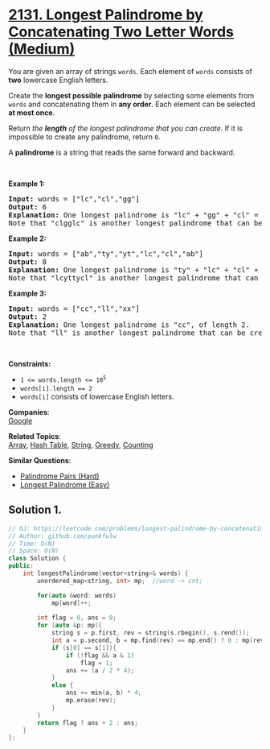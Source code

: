 # [2131. Longest Palindrome by Concatenating Two Letter Words (Medium)](https://leetcode.com/problems/longest-palindrome-by-concatenating-two-letter-words/)

<p>You are given an array of strings <code>words</code>. Each element of <code>words</code> consists of <strong>two</strong> lowercase English letters.</p>

<p>Create the <strong>longest possible palindrome</strong> by selecting some elements from <code>words</code> and concatenating them in <strong>any order</strong>. Each element can be selected <strong>at most once</strong>.</p>

<p>Return <em>the <strong>length</strong> of the longest palindrome that you can create</em>. If it is impossible to create any palindrome, return <code>0</code>.</p>

<p>A <strong>palindrome</strong> is a string that reads the same forward and backward.</p>

<p>&nbsp;</p>
<p><strong>Example 1:</strong></p>

<pre><strong>Input:</strong> words = ["lc","cl","gg"]
<strong>Output:</strong> 6
<strong>Explanation:</strong> One longest palindrome is "lc" + "gg" + "cl" = "lcggcl", of length 6.
Note that "clgglc" is another longest palindrome that can be created.
</pre>

<p><strong>Example 2:</strong></p>

<pre><strong>Input:</strong> words = ["ab","ty","yt","lc","cl","ab"]
<strong>Output:</strong> 8
<strong>Explanation:</strong> One longest palindrome is "ty" + "lc" + "cl" + "yt" = "tylcclyt", of length 8.
Note that "lcyttycl" is another longest palindrome that can be created.
</pre>

<p><strong>Example 3:</strong></p>

<pre><strong>Input:</strong> words = ["cc","ll","xx"]
<strong>Output:</strong> 2
<strong>Explanation:</strong> One longest palindrome is "cc", of length 2.
Note that "ll" is another longest palindrome that can be created, and so is "xx".
</pre>

<p>&nbsp;</p>
<p><strong>Constraints:</strong></p>

<ul>
	<li><code>1 &lt;= words.length &lt;= 10<sup>5</sup></code></li>
	<li><code>words[i].length == 2</code></li>
	<li><code>words[i]</code> consists of lowercase English letters.</li>
</ul>


**Companies**:  
[Google](https://leetcode.com/company/google)

**Related Topics**:  
[Array](https://leetcode.com/tag/array/), [Hash Table](https://leetcode.com/tag/hash-table/), [String](https://leetcode.com/tag/string/), [Greedy](https://leetcode.com/tag/greedy/), [Counting](https://leetcode.com/tag/counting/)

**Similar Questions**:
* [Palindrome Pairs (Hard)](https://leetcode.com/problems/palindrome-pairs/)
* [Longest Palindrome (Easy)](https://leetcode.com/problems/longest-palindrome/)

## Solution 1. 

```cpp
// OJ: https://leetcode.com/problems/longest-palindrome-by-concatenating-two-letter-words/
// Author: github.com/punkfulw
// Time: O(N)
// Space: O(N)
class Solution {
public:
    int longestPalindrome(vector<string>& words) {
        unordered_map<string, int> mp;  //word -> cnt;

        for(auto &word: words)
            mp[word]++;
        
        int flag = 0, ans = 0;
        for (auto &p: mp){
            string s = p.first, rev = string(s.rbegin(), s.rend());
            int a = p.second, b = mp.find(rev) == mp.end() ? 0 : mp[rev];
            if (s[0] == s[1]){
                if (!flag && a & 1)
                    flag = 1;
                ans += (a / 2 * 4);
            }
            else {
                ans += min(a, b) * 4;
                mp.erase(rev);
            }
        }
        return flag ? ans + 2 : ans;
    }
};
```
